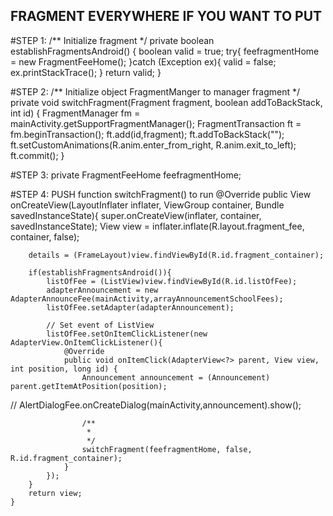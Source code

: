 ## FRAGMENT EVERYWHERE IF YOU WANT TO PUT

#STEP 1:
    /** Initialize fragment */
    private boolean establishFragmentsAndroid() {
        boolean valid = true;
        try{
            feefragmentHome = new FragmentFeeHome();
        }catch (Exception ex){
            valid = false;
            ex.printStackTrace();
        }
        return valid;
    }

#STEP 2:
    /** Initialize object FragmentManger to manager fragment */
    private void switchFragment(Fragment fragment, boolean addToBackStack, int id) {
        FragmentManager fm = mainActivity.getSupportFragmentManager();
        FragmentTransaction ft = fm.beginTransaction();
        ft.add(id,fragment);
        ft.addToBackStack("");
        ft.setCustomAnimations(R.anim.enter_from_right, R.anim.exit_to_left);
        ft.commit();
    }

#STEP 3:
	private FragmentFeeHome feefragmentHome;

#STEP 4: PUSH function switchFragment() to run
    @Override
    public View onCreateView(LayoutInflater inflater, ViewGroup container, Bundle savedInstanceState){
        super.onCreateView(inflater, container, savedInstanceState);
        View view = inflater.inflate(R.layout.fragment_fee, container, false);

        details = (FrameLayout)view.findViewById(R.id.fragment_container);

        if(establishFragmentsAndroid()){
            listOfFee = (ListView)view.findViewById(R.id.listOfFee);
            adapterAnnouncement = new AdapterAnnounceFee(mainActivity,arrayAnnouncementSchoolFees);
            listOfFee.setAdapter(adapterAnnouncement);

            // Set event of ListView
            listOfFee.setOnItemClickListener(new AdapterView.OnItemClickListener(){
                @Override
                public void onItemClick(AdapterView<?> parent, View view, int position, long id) {
                    Announcement announcement = (Announcement) parent.getItemAtPosition(position);
//                    AlertDialogFee.onCreateDialog(mainActivity,announcement).show();

                    /**
                     *
                     */
                    switchFragment(feefragmentHome, false, R.id.fragment_container);
                }
            });
        }
        return view;
    }

